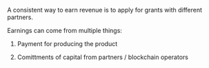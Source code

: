 A consistent way to earn revenue is to apply for grants with different partners.

Earnings can come from multiple things:

1) Payment for producing the product

2) Comittments of capital from partners / blockchain operators